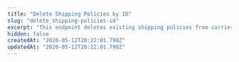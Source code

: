 ```yaml
---
title: "Delete Shipping Policies by ID"
slug: "delete_shipping-policies-id"
excerpt: "This endpoint deletes existing shipping policies from carriers in your store, searching by their IDs."
hidden: false
createdAt: "2020-05-12T20:22:01.798Z"
updatedAt: "2020-05-12T20:22:01.798Z"
---
```

